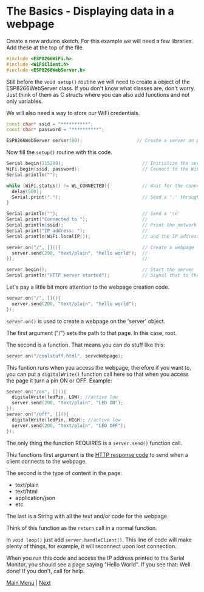 # The Basics - Displaying data in a webpage

Create a new arduino sketch. For this example we will need a few libraries.
Add these at the top of the file.

```c++
#include <ESP8266WiFi.h>
#include <WiFiClient.h>
#include <ESP8266WebServer.h>
```

Still before the <code>void setup()</code> routine we will need to create a object of the ESP8266WebServer class.
If you don't know what classes are, don't worry. Just think of them as C structs where you can also add functions and not only variables.

We will also need a way to store our WiFi credentials.

```c++
const char* ssid = "**********";
const char* password = "**********";

ESP8266WebServer server(80);					// Create a server on port 80
```

Now fill the <code>setup()</code> routine with this code.

```c++
Serial.begin(115200);                             // Initialize the serial bus with a 115200 baud rate. This will allow us to send data back to the computer through the USB cable
WiFi.begin(ssid, password);                       // Connect to the WiFi network set in the code above.
Serial.println("");

while (WiFi.status() != WL_CONNECTED){            // Wait for the connection to be established.
  delay(500);
  Serial.print(".");                              // Send a '.' through the serial bus while we wait.
}

Serial.println("");                               // Send a '\n'
Serial.print("Connected to ");                    // 
Serial.println(ssid);                             // Print the network the board connected to 
Serial.print("IP address: ");                     //
Serial.println(WiFi.localIP());                   // and the IP address it recieved from the DHCP server

server.on("/", [](){                              // Create a webpage for the server
  server.send(200, "text/plain", "hello world");  //
});                                               //

server.begin();                                   // Start the server
Serial.println("HTTP server started");            // Signal that to the PC
```

Let's pay a little bit more attention to the webpage creation code.

```c++
server.on("/", [](){
  server.send(200, "text/plain", "hello world");
});	
```

<code>server.on()</code> is used to create a webpage on the 'server' object.

The first argument ("/") sets the path to that page. In this case, root.

The second is a function. That means you can do stuff like this:

```c++
server.on("/coolstuff.html", serveWebpage);	
```

This funtion runs when you access the webpage, therefore if you want to, you can put a <code>digitalWrite()</code> function call here so that when you access the page it turn a pin ON or OFF.
Example:
```c++
server.on("/on", [](){
  digitalWrite(ledPin, LOW); //active low
  server.send(200, "text/plain", "LED ON");
});
server.on("/off", [](){
  digitalWrite(ledPin, HIGH); //active low
  server.send(200, "text/plain", "LED OFF");
});
```

The only thing the function REQUIRES is a <code>server.send()</code> function call.

This functions first argument is the [HTTP response code](https://en.wikipedia.org/wiki/List_of_HTTP_status_codes) to send when a client connects to the webpage.

The second is the type of content in the page:
 * text/plain
 * text/html
 * application/json
 * etc.

The last is a String with all the text and/or code for the webpage.

Think of this function as the <code>return</code> call in a normal function.

In <code>void loop()</code> just add <code>server.handleClient()</code>. This line of code will make plenty of things, for example, it will reconnect upon lost connection.

When you run this code and access the IP address printed to the Serial Monitor, you should see a page saying "Hello World".
If you see that: Well done!
If you don't, call for help.

[Main Menu](../readme.md) | [Next](./ex3.md)